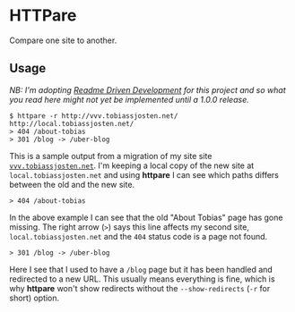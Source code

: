 # HTTPare

Compare one site to another.

## Usage

*NB: I'm adopting [Readme Driven Development](http://tom.preston-werner.com/2010/08/23/readme-driven-development.html) for this project and so what you read here might not yet be implemented until a 1.0.0 release.*

    $ httpare -r http://vvv.tobiassjosten.net/ http://local.tobiassjosten.net/
    > 404 /about-tobias
    > 301 /blog -> /uber-blog

This is a sample output from a migration of my site site [`vvv.tobiassjosten.net`](http://vvv.tobiassjosten.net/). I'm keeping a local copy of the new site at `local.tobiassjosten.net` and using **httpare** I can see which paths differs between the old and the new site.

    > 404 /about-tobias

In the above example I can see that the old "About Tobias" page has gone missing. The right arrow (`>`) says this line affects my second site, `local.tobiassjosten.net` and the `404` status code is a page not found.

    > 301 /blog -> /uber-blog

Here I see that I used to have a `/blog` page but it has been handled and redirected to a new URL. This usually means everything is fine, which is why **httpare** won't show redirects without the `--show-redirects` (`-r` for short) option.
